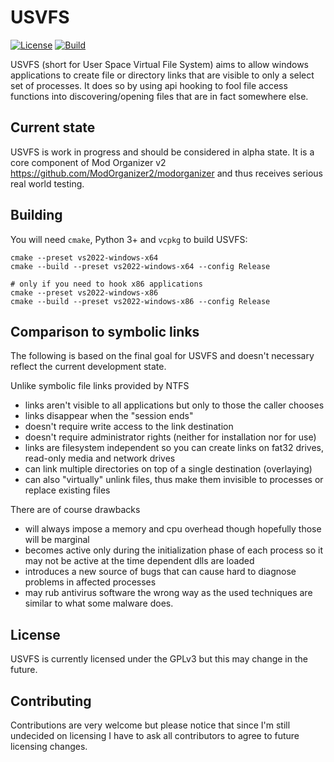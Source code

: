 # USVFS

[![License](https://img.shields.io/:license-gpl-blue.svg)](http://www.gnu.org/licenses/gpl-3.0.en.html)
[![Build](https://github.com/ModOrganizer2/usvfs/actions/workflows/build.yml/badge.svg)](https://github.com/ModOrganizer2/usvfs/actions)

USVFS (short for User Space Virtual File System) aims to allow windows applications to
create file or directory links that are visible to only a select set of processes.
It does so by using api hooking to fool file access functions into discovering/opening
files that are in fact somewhere else.

## Current state

USVFS is work in progress and should be considered in alpha state.
It is a core component of Mod Organizer v2 <https://github.com/ModOrganizer2/modorganizer>
and thus receives serious real world testing.

## Building

You will need `cmake`, Python 3+ and `vcpkg` to build USVFS:

```pwsh
cmake --preset vs2022-windows-x64
cmake --build --preset vs2022-windows-x64 --config Release

# only if you need to hook x86 applications
cmake --preset vs2022-windows-x86
cmake --build --preset vs2022-windows-x86 --config Release
```

## Comparison to symbolic links

The following is based on the final goal for USVFS and doesn't necessary reflect the
current development state.

Unlike symbolic file links provided by NTFS

- links aren't visible to all applications but only to those the caller chooses
- links disappear when the "session ends"
- doesn't require write access to the link destination
- doesn't require administrator rights (neither for installation nor for use)
- links are filesystem independent so you can create links on fat32 drives, read-only media and network drives
- can link multiple directories on top of a single destination (overlaying)
- can also "virtually" unlink files, thus make them invisible to processes or replace existing files

There are of course drawbacks

- will always impose a memory and cpu overhead though hopefully those will be marginal
- becomes active only during the initialization phase of each process so it may not be active at the time dependent dlls are loaded
- introduces a new source of bugs that can cause hard to diagnose problems in affected processes
- may rub antivirus software the wrong way as the used techniques are similar to what some malware does.

## License

USVFS is currently licensed under the GPLv3 but this may change in the future.

## Contributing

Contributions are very welcome but please notice that since I'm still undecided on
licensing I have to ask all contributors to agree to future licensing changes.
